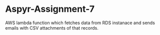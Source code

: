 # Aspyr-Assignment-7
AWS lambda function which fetches data from RDS instanace and sends emails with CSV attachments of that records.
